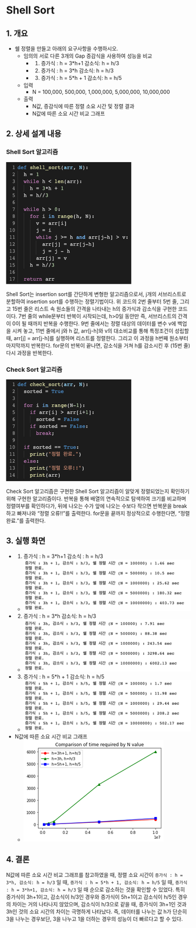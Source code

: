 # Shell Sort

## 1. 개요

- 쉘 정렬을 만들고 아래의 요구사항을 수행하시오.
  - 임의의 서로 다른 3개의 Gap 증감식을 사용하여 성능을 비교
    - 1. 증가식 : h = 3\*h+1 감소식: h = h/3
    - 2. 증가식 : h = 3\*h 감소식: h = h/3
    - 3. 증가식 : h = 5\*h + 1 감소식: h = h/5
  - 입력
    - N = 100,000, 500,000, 1,000,000, 5,000,000, 10,000,000
  - 출력
    - N값, 증감식에 따른 정렬 소요 시간 및 정렬 결과
    - N값에 따른 소요 시간 비교 그래프

## 2. 상세 설계 내용

### Shell Sort 알고리즘

![](img/shell_sort_code.png)

Shell Sort는 insertion sort를 간단하게 변형한 알고리즘으로서, j개의 서브리스트로 분할하여 insertion sort를 수행하는 정렬기법이다.
위 코드의 2번 줄부터 5번 줄, 그리고 15번 줄은 리스트 속 원소들의 간격을 나타내는 h의 증가식과 감소식을 구현한 코드이다.
7번 줄의 while문부터 반복이 시작되는데, h>0일 동안만 즉, 서브리스트의 간격이 0이 될 때까지 반복을 수행한다.
9번 줄에서는 정렬 대상의 데이터를 변수 v에 백업을 시켜 놓고, 11번 줄에서 j와 h 값, arr[j-h]와 v의 대소비교를 통해 특정조건이 성립할 때, arr[j] = arr[j-h]를 실행하며 리스트를 정렬한다. 그리고 이 과정을 h번째 원소부터 마지막까지 반복한다.
for문의 반복이 끝나면, 감소식을 거쳐 h를 감소시킨 후 (15번 줄) 다시 과정을 반복한다.

### Check Sort 알고리즘

![](img/check_sort_code.png)

Check Sort 알고리즘은 구현한 Shell Sort 알고리즘이 알맞게 정렬되었는지 확인하기 위해 구현한 알고리즘이다. 반복을 통해 배열의 연속적으로 탐색하여 크기를 비교하며 정렬여부를 확인하다가, 뒤에 나오는 수가 앞에 나오는 수보다 작으면 반복문을 break하고 빠져나와 “정렬 오류!!”를 출력한다. for문을 끝까지 정상적으로 수행한다면, “정렬 완료.”를 출력한다.

## 3. 실행 화면

- 1. 증가식 : h = 3\*h+1 감소식 : h = h/3
  - ![](img/shell_sort_result_1.png)
- 2. 증가식 : h = 3\*h 감소식: h = h/3
  - ![](img/shell_sort_result_2.png)
- 3. 증가식 : h = 5\*h + 1 감소식: h = h/5
  - ![](img/shell_sort_result_3.png)
- N값에 따른 소요 시간 비교 그래프
  - ![](img/Comparison_graph.png)

## 4. 결론

N값에 따른 소요 시간 비교 그래프를 참고하였을 때, 정렬 소요 시간이 `증가식 : h = 3*h, 감소식: h = h/3` 일 때, `증가식 : h = 5*h + 1, 감소식: h = h/5` 일 때, `증가식 : h = 3*h+1, 감소식: h = h/3` 일 때 순으로 감소하는 것을 확인할 수 있었다.
특히 증가식이 3h+1이고, 감소식이 h/3인 경우와 증가식이 5h+1이고 감소식이 h/5인 경우의 차이는 거의 나타나지 않았으며, 감소식이 h/3으로 같을 때, 증가식이 3h+1인 것과 3h인 것의 소요 시간의 차이는 극명하게 나타났다.
즉, 데이터를 나누는 값 h가 단순히 3을 나누는 경우보단, 3을 나누고 1을 더하는 경우의 성능이 더 빠르다고 할 수 있다.

